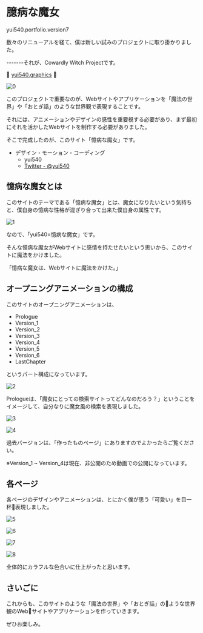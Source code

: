 # 臆病な魔女
yui540.portfolio.version7

数々のリニューアルを経て、僕は新しい試みのプロジェクトに取り掛かりました。

-------それが、Cowardly Witch Projectです。

🎉 [yui540.graphics](https://yui540.graphics) 🎉

![0](./res/0.jpg)

このプロジェクトで重要なのが、Webサイトやアプリケーションを「魔法の世界」や「おとぎ話」のような世界観で表現することです。

それには、アニメーションやデザインの感性を重要視する必要があり、まず最初にそれを活かしたWebサイトを制作する必要がありました。

そこで完成したのが、このサイト「憶病な魔女」です。

- デザイン・モーション・コーディング
  - yui540
  - [Twitter - @yui540](https://twitter.com/yui540)

## 憶病な魔女とは
このサイトのテーマである「憶病な魔女」とは、魔女になりたいという気持ちと、僕自身の憶病な性格が混ざり合って出来た僕自身の属性です。 

![1](./res/1.png)

なので、「yui540=憶病な魔女」です。

そんな憶病な魔女がWebサイトに感情を持たせたいという思いから、このサイトに魔法をかけました。

「憶病な魔女は、Webサイトに魔法をかけた。」

## オープニングアニメーションの構成
このサイトのオープニングアニメーションは、

- Prologue
- Version_1
- Version_2
- Version_3
- Version_4
- Version_5
- Version_6
- LastChapter

というパート構成になっています。

![2](./res/2.png)

Prologueは、「魔女にとっての検索サイトってどんなのだろう？」ということをイメージして、自分なりに魔女風の検索を表現しました。

![3](./res/3.png)

![4](./res/4.png)

過去バージョンは、「作ったものページ」にありますのでよかったらご覧ください。

※Version_1 ~ Version_4は現在、非公開のため動画での公開になっています。

## 各ページ
各ページのデザインやアニメーションは、とにかく僕が思う「可愛い」を目一杯表現しました。

![5](./res/5.png)

![6](./res/6.png)

![7](./res/7.png)

![8](./res/8.png)

全体的にカラフルな色合いに仕上がったと思います。

## さいごに
これからも、このサイトのような「魔法の世界」や「おとぎ話」のような世界観のWebサイトやアプリケーションを作っていきます。

ぜひお楽しみ。
